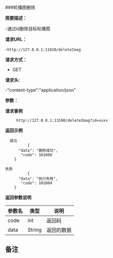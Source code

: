 ###轮播图删除

**简要描述：** 

-通过id删除目标轮播图

**请求URL：** 

-`http://127.0.0.1:11010/deleteImag`

**请求方式：**

- GET 

**请求头:**

-"content-type":"application/json"

**参数：** 

**请求事例**

```
     http://127.0.0.1:13100/deleteImag?id=xxxx
```

 **返回示例**
 
```
  成功
          {
      "data": "删除成功",
       "code": 101000
    }
```

```   
失败
          {
      "data": "执行失败",
       "code": 101004
    }
```

**返回参数说明**

| 参数名  |   类型     |说明|
| ------ | -------- |------|
| code | int |返回码|
|data|String|返回的数据|

**备注**
-

